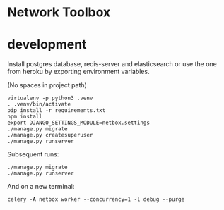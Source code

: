 Network Toolbox
===============

development
===========
Install postgres database, redis-server and elasticsearch
or use the one from heroku by exporting environment variables.

(No spaces in project path)

```
virtualenv -p python3 .venv
. .venv/bin/activate
pip install -r requirements.txt
npm install
export DJANGO_SETTINGS_MODULE=netbox.settings
./manage.py migrate
./manage.py createsuperuser
./manage.py runserver
```

Subsequent runs:

```
./manage.py migrate
./manage.py runserver
```

And on a new terminal:

```
celery -A netbox worker --concurrency=1 -l debug --purge
```

